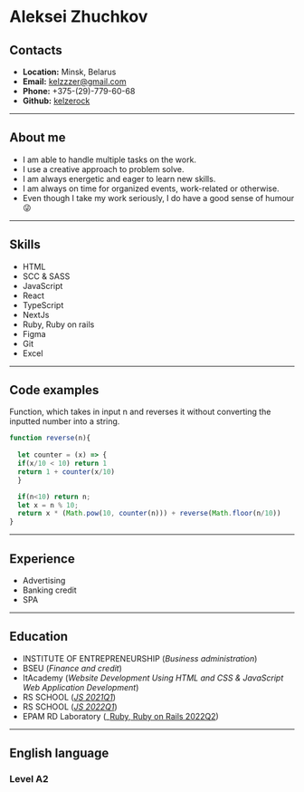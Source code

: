 # __Aleksei Zhuchkov__

## __Contacts__

* __Location:__ Minsk, Belarus
* __Email:__ kelzzzer@gmail.com
* __Phone:__ +375-(29)-779-60-68
* __Github:__ [kelzerock](https://github.com/kelzerock)

---

## __About me__

* I am able to handle multiple tasks on the work.
* I use a creative approach to problem solve.
* I am always energetic and eager to learn new skills.
* I am always on time for organized events, work-related or otherwise.
* Even though I take my work seriously, I do have a good sense of humour 😜

---

## __Skills__

* HTML
* SCC & SASS
* JavaScript
* React
* TypeScript
* NextJs
* Ruby, Ruby on rails
* Figma
* Git
* Excel

---

## __Code examples__
Function, which takes in input n and reverses it without converting the inputted number into a string.
```js
function reverse(n){
  
  let counter = (x) => {
  if(x/10 < 10) return 1
  return 1 + counter(x/10)
  }

  if(n<10) return n;
  let x = n % 10;
  return x * (Math.pow(10, counter(n))) + reverse(Math.floor(n/10))
}
```

---

## __Experience__

* Advertising
* Banking credit
* SPA 

---

## __Education__

* INSTITUTE OF ENTREPRENEURSHIP (_Business administration_)
* BSEU (_Finance and credit_)
* ItAcademy (_Website Development Using HTML and CSS & JavaScript Web Application Development_)
* RS SCHOOL (_[JS 2021Q1](https://app.rs.school/certificate/sjc6h45g)_)
* RS SCHOOL (_[JS 2022Q1](https://app.rs.school/certificate/jvx5fssr)_)
* EPAM RD Laboratory (_[Ruby, Ruby on Rails 2022Q2](https://drive.google.com/file/d/1PUKHjnE6vR1mWXyG8ZzblggHEGNn7VwD/view?usp=drive_link))
  
---

## __English language__

### Level A2